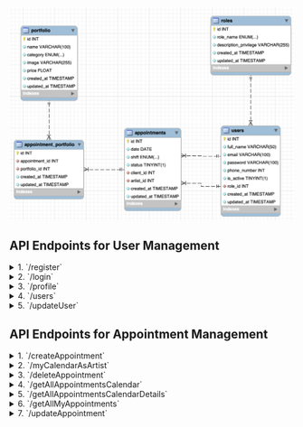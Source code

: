 ![Diagrama](img-readme/reverse-engineer.png)

## API Endpoints for User Management

<details>
<summary>1. `/register`</summary>

- **Description**: Registers a new user (client) in the database.
- **Access**: Public.
- **Validations**: Checks the validity of the provided information (name, email, password, phone number) before registering the user.
</details>

<details>
<summary>2. `/login`</summary>

- **Description**: Logs in for an existing user.
- **Access**: Public.
- **Validations**: Verifies the user's credentials and issues a JWT token if the credentials are correct.
</details>

<details>
<summary>3. `/profile`</summary>

- **Description**: Retrieves data of the logged-in user.
- **Access**: Only for authenticated users.
- **Validations**: Verifies the JWT token to obtain the current user's profile.
</details>

<details>
<summary>4. `/users`</summary>

- **Description**: Retrieves all users (clients) with pagination.
- **Access**: Only for superusers.
- **Validations**: Requires superuser permissions to access.
</details>

<details>
<summary>5. `/updateUser`</summary>

- **Description**: Updates the data of an existing user.
- **Access**: Only for authenticated users.
- **Validations**: Verifies the updates and validates the data to be modified.
</details>

## API Endpoints for Appointment Management

<details>
<summary>1. `/createAppointment`</summary>

- **Description**: Creates a new appointment if the date is in the future and the artist is available.
- **Access**: Only for authenticated users.
- **Validations**: Verifies the validity of the date, time slot, artist's email, and service name to create the appointment.
</details>

<details>
<summary>2. `/myCalendarAsArtist`</summary>

- **Description**: Displays all appointments for a specific artist (logged in as an artist).
- **Access**: Only for authenticated users with the artist role.
- **Validations**: Access to appointments related to the ID of the authenticated artist.
</details>

<details>
<summary>3. `/deleteAppointment`</summary>

- **Description**: Deletes an appointment by its ID.
- **Access**: Only for authenticated users.
- **Validations**: Verifies the ID of the appointment and its ownership by the authenticated user.
</details>

<details>
<summary>4. `/getAllAppointmentsCalendar`</summary>

- **Description**: Retrieves all appointments for agenda display (with pagination).
- **Access**: Only for superusers.
- **Validations**: Requires superuser permissions to access.
</details>

<details>
<summary>5. `/getAllAppointmentsCalendarDetails`</summary>

- **Description**: Retrieves all appointments in detail for agenda display (including details) with pagination.
- **Access**: Only for superusers.
- **Validations**: Requires superuser permissions to access.
</details>

<details>
<summary>6. `/getAllMyAppointments`</summary>

- **Description**: Retrieves all appointments for a specific user (logged in as a client).
- **Access**: Only for authenticated users.
- **Validations**: Verifies the ownership of the authenticated user to the appointments.
</details>

<details>
<summary>7. `/updateAppointment`</summary>

- **Description**: Updates an existing appointment if the date is in the future and the artist is available.
- **Access**: Only for authenticated users.
- **Validations**: Verifies the validity of the date, time slot, artist's email, and service name to update the appointment.
</details>